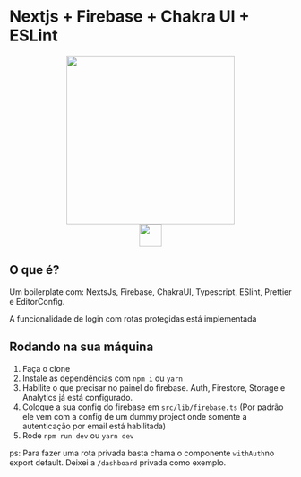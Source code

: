 # Nextjs + Firebase + Chakra UI + ESLint

<div align="center">
  <img width="300" src="https://raw.githubusercontent.com/rocketseat-content/youtube-nextjs-design-system/master/.github/assets/Nextjs-ChakraUI.png" />
</div>
<div align="center">
  <img width="40" src="https://firebase.google.com/downloads/brand-guidelines/SVG/logo-logomark.svg" />
</div>

## O que é?

Um boilerplate com: NextsJs, Firebase, ChakraUI, Typescript, ESlint, Prettier e EditorConfig.

A funcionalidade de login com rotas protegidas está implementada

## Rodando na sua máquina

1. Faça o clone
2. Instale as dependências com `npm i` ou `yarn`
3. Habilite o que precisar no painel do firebase. Auth, Firestore, Storage e Analytics já está configurado.
4. Coloque a sua config do firebase em `src/lib/firebase.ts` (Por padrão ele vem com a config de um dummy project onde somente a autenticação por email está habilitada)
5. Rode `npm run dev` ou `yarn dev`

ps: Para fazer uma rota privada basta chama o componente `withAuth`no export default. Deixei a `/dashboard` privada como exemplo.

